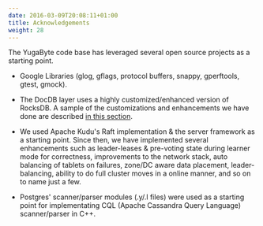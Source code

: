 ```yaml
---
date: 2016-03-09T20:08:11+01:00
title: Acknowledgements
weight: 28
---
```


The YugaByte code base has leveraged several open source projects as a starting point.

* Google Libraries (glog, gflags, protocol buffers, snappy, gperftools, gtest, gmock).

* The DocDB layer uses a highly customized/enhanced version of RocksDB. A sample of the
  customizations and enhancements we have done are described [in this
  section](/architecture/concepts/persistence/#introduction).

* We used Apache Kudu's Raft implementation & the server framework as a starting point. Since then,
  we have implemented several enhancements such as leader-leases & pre-voting state during learner
  mode for correctness, improvements to the network stack, auto balancing of tablets on failures,
  zone/DC aware data placement, leader-balancing, ability to do full cluster moves in a online
  manner, and so on to name just a few.

* Postgres' scanner/parser modules (.y/.l files) were used as a starting point for implementating
  CQL (Apache Cassandra Query Language) scanner/parser in C++.

